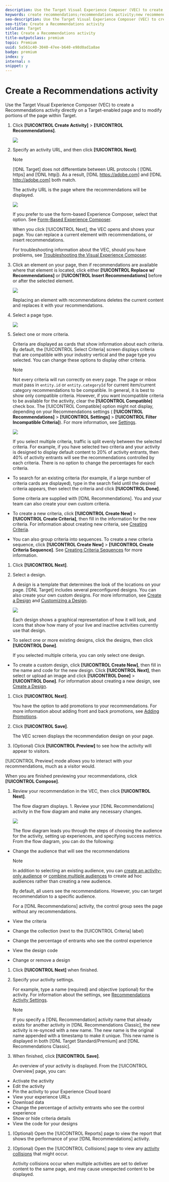 ```yaml
---
description: Use the Target Visual Experience Composer (VEC) to create a Recommendations activity directly on a Target-enabled page and to modify portions of the page within Target.
keywords: create recommendations;recommendations activity;new recommendations;recommendations overview
seo-description: Use the Target Visual Experience Composer (VEC) to create a Recommendations activity directly on a Target-enabled page and to modify portions of the page within Target.
seo-title: Create a Recommendations activity
solution: Target
title: Create a Recommendations activity
title-outputclass: premium
topic: Premium
uuid: 5a561c40-3040-47ee-b640-e98d0ad1a8ae
badge: premium
index: y
internal: n
snippet: y
---
```


# Create a Recommendations activity

Use the Target Visual Experience Composer (VEC) to create a Recommendations activity directly on a Target-enabled page and to modify portions of the page within Target.

1. Click **[!UICONTROL Create Activity]** > **[!UICONTROL Recommendations]**.

   ![](assets/Menu_CreateActivity.png)

1. Specify an activity URL, and then click **[!UICONTROL Next]**.

   >[!NOTE]
   >
   >[!DNL Target] does not differentiate between URL protocols ( [!DNL https] and [!DNL http]). As a result, [!DNL https://adobe.com] and [!DNL http://adobe.com] both match.

   The activity URL is the page where the recommendations will be displayed.

   ![](assets/DB_NewRecAct.png)

   If you prefer to use the form-based Experience Composer, select that option. See [Form-Based Experience Composer](https://marketing.adobe.com/resources/help/en_US/target/target/t_form_experience_composer.html).

   When you click [!UICONTROL Next], the VEC opens and shows your page. You can replace a current element with recommendations, or insert recommendations.

   For troubleshooting information about the VEC, should you have problems, see [Troubleshooting the Visual Experience Composer](../../c-experiences/c-visual-experience-composer/r-troubleshoot-composer/r-troubleshoot-composer.md#reference_77743144F10143A3A89D56E116D296E4). 
1. Click an element on your page, then if recommendations are available where that element is located, click either **[!UICONTROL Replace w/ Recommendations]** or **[!UICONTROL Insert Recommendations]** before or after the selected element.

   ![](assets/Menu_Replace-Insert.png)

   Replacing an element with recommendations deletes the current content and replaces it with your recommendations. 
1. Select a page type.

   ![](assets/Menu_PageType.png)

1. Select one or more criteria.

   Criteria are displayed as cards that show information about each criteria. By default, the [!UICONTROL Select Criteria] screen displays criteria that are compatible with your industry vertical and the page type you selected. You can change these options to display other criteria.

   >[!NOTE]
   >
   >Not every criteria will run correctly on every page. The page or mbox must pass in `entity.id` or `entity.categoryId` for current item/current category recommendations to be compatible. In general, it is best to show only compatible criteria. However, if you want incompatible criteria to be available for the activity, clear the **[!UICONTROL Compatible]** check box. The [!UICONTROL Compatible] option might not display, depending on your Recommendations settings ( **[!UICONTROL Recommendations]** > **[!UICONTROL Settings]** > **[!UICONTROL Filter Incompatible Criteria]**). For more information, see [Settings](../../c-recommendations/c-plan-implement.md#concept_C1E1E2351413468692D6C21145EF0B84).

   ![](assets/SCRN_SelectCriteria2.png)

   If you select multiple criteria, traffic is split evenly between the selected criteria. For example, if you have selected two criteria and your activity is designed to display default content to 20% of activity entrants, then 40% of activity entrants will see the recommendations controlled by each criteria. There is no option to change the percentages for each criteria.

* To search for an existing criteria (for example, if a large number of criteria cards are displayed), type in the search field until the desired criteria appears, then select the criteria and click **[!UICONTROL Done]**.

  Some criteria are supplied with [!DNL Recommendations]. You and your team can also create your own custom criteria. 

* To create a new criteria, click **[!UICONTROL Create New]** > **[!UICONTROL Create Criteria]**, then fill in the information for the new criteria. For information about creating new criteria, see [Creating Criteria](../../c-recommendations/c-algorithms/t-create-new-algorithm.md#task_8A9CB465F28D44899F69F38AD27352FE). 
* You can also group criteria into sequences. To create a new criteria sequence, click **[!UICONTROL Create New]** > **[!UICONTROL Create Criteria Sequence]**. See [Creating Criteria Sequences](../../c-recommendations/c-algorithms/t-create-criteria-sequence.md#task_8A9CB465F28D44899F69F38AD27352FE) for more information.

1. Click **[!UICONTROL Next]**.
1. Select a design.

   A design is a template that determines the look of the locations on your page. [!DNL Target] includes several preconfigured designs. You can also create your own custom designs. For more information, see [Create a Design](../../c-recommendations/c-design-overview/t-create-design.md#task_CC5BD28C364742218C1ACAF0D45E0E14) and [Customizing a Design](../../c-recommendations/c-design-overview/c-customizing-a-template.md#concept_94F1554C3F2E4CDB9A2C3D78F10EDA59).

   ![](assets/Card_SelectDesign.png)

   Each design shows a graphical representation of how it will look, and icons that show how many of your live and inactive activities currently use that design.

* To select one or more existing designs, click the designs, then click **[!UICONTROL Done]**.

  If you selected multiple criteria, you can only select one design. 

* To create a custom design, click **[!UICONTROL Create New]**, then fill in the name and code for the new design. Click **[!UICONTROL Next]**, then select or upload an image and click **[!UICONTROL Done]** > **[!UICONTROL Done]**. For information about creating a new design, see [Create a Design](../../c-recommendations/c-design-overview/t-create-design.md#task_CC5BD28C364742218C1ACAF0D45E0E14).

1. Click **[!UICONTROL Next]**.

   You have the option to add promotions to your recommendations. For more information about adding front and back promotions, see [Adding Promotions](../../c-recommendations/t-create-recs-activity/t-adding-promotions.md#task_CC5BD28C364742218C1ACAF0D45E0E14). 
1. Click **[!UICONTROL Save]**.

   The VEC screen displays the recommendation design on your page. 
1. (Optional) Click **[!UICONTROL Preview]** to see how the activity will appear to visitors.

[!UICONTROL Preview] mode allows you to interact with your recommendations, much as a visitor would.

   When you are finished previewing your recommendations, click **[!UICONTROL Compose]**. 
1. Review your recommendation in the VEC, then click **[!UICONTROL Next]**.

   The flow diagram displays. 1. Review your [!DNL Recommendations] activity in the flow diagram and make any necessary changes.

   ![](assets/SCRN_Workflow.png)

   The flow diagram leads you through the steps of choosing the audience for the activity, setting up experiences, and specifying success metrics. From the flow diagram, you can do the following:

* Change the audience that will see the recommendations

  >[!NOTE]
  >
  >In addition to selecting an existing audience, you can [create an activity-only audience](../../c-target/c-audiences/creating-activity-only-audience.md#concept_A6BADCF530ED4AE1852E677FEBE68483) or [combine multiple audiences](../../c-target/c-audiences/c-combining-multiple-audiences.md#concept_A7386F1EA4394BD2AB72399C225981E5) to create ad hoc audiences rather than creating a new audience.

  By default, all users see the recommendations. However, you can target recommendation to a specific audience.

  For a [!DNL Recommendations] activity, the control group sees the page without any recommendations. 

* View the criteria 
* Change the collection (next to the [!UICONTROL Criteria] label) 
* Change the percentage of entrants who see the control experience 
* View the design code 
* Change or remove a design

1. Click **[!UICONTROL Next]** when finished.
1. Specify your activity settings.

   For example, type a name (required) and objective (optional) for the activity. For information about the settings, see [Recommendations Activity Settings](../../c-recommendations/t-create-recs-activity/r-recs-activity-settings.md#reference_3FDA8388CEEC4159949151C1829E2FBB).

   >[!NOTE]
   >
   >If you specify a [!DNL Recommendation] activity name that already exists for another activity in [!DNL Recommendations Classic], the new activity is re-synced with a new name. The new name is the original name appended with a timestamp to make it unique. This new name is displayed in both [!DNL Target Standard/Premium] and [!DNL Recommendations Classic].

1. When finished, click **[!UICONTROL Save]**.

   An overview of your activity is displayed. From the [!UICONTROL Overview] page, you can:

* Activate the activity 
* Edit the activity 
* Pin the activity to your Experience Cloud board 
* View your experience URLs 
* Download data 
* Change the percentage of activity entrants who see the control experience 
* Show or hide criteria details 
* View the code for your designs

1. (Optional) Open the [!UICONTROL Reports] page to view the report that shows the performance of your [!DNL Recommendations] activity.
1. (Optional) Open the [!UICONTROL Collisions] page to view any [activity collisions](https://marketing.adobe.com/resources/help/en_US/target/target/c_activity_collisions.html) that might occur.

   Activity collisions occur when multiple activities are set to deliver content to the same page, and may cause unexpected content to be displayed. 
